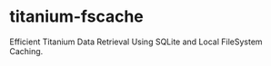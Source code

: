 titanium-fscache
================

Efficient Titanium Data Retrieval Using SQLite and Local FileSystem Caching.
